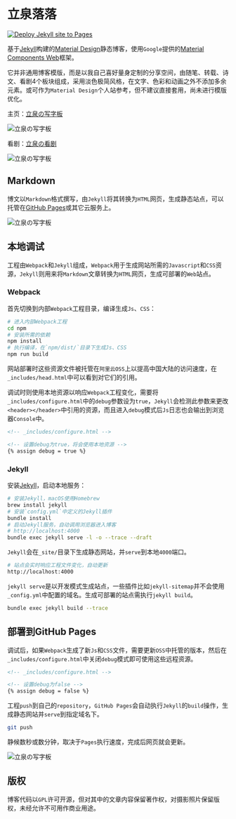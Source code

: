 # 立泉落落

[![Deploy Jekyll site to Pages](https://github.com/apqx/apqx.github.io/actions/workflows/jekyll.yml/badge.svg)](https://github.com/apqx/apqx.github.io/actions/workflows/jekyll.yml)

基于[Jekyll](https://jekyllrb.com)构建的[Material Design](https://material.io)静态博客，使用`Google`提供的[Material Components Web](https://github.com/material-components/material-components-web)框架。

它并非通用博客模版，而是以我自己喜好量身定制的分享空间，由随笔、转载、诗文、看剧4个板块组成，采用淡色极简风格，在文字、色彩和动画之外不添加多余元素。或可作为`Material Design`个人站参考，但不建议直接套用，尚未进行模版优化。

主页：[立泉の写字板](https://mudan.me)

![立泉の写字板](https://apqx-host.oss-cn-hangzhou.aliyuncs.com/blog/screenshots/index.webp)

看剧：[立泉の看剧](https://mudan.me/opera)

![立泉の写字板](https://apqx-host.oss-cn-hangzhou.aliyuncs.com/blog/screenshots/index_opera.webp)

## Markdown

博文以`Markdown`格式撰写，由`Jekyll`将其转换为`HTML`网页，生成静态站点，可以托管在[GitHub Pages](https://pages.github.com)或其它云服务上。

![立泉の写字板](https://apqx-host.oss-cn-hangzhou.aliyuncs.com/blog/screenshots/post.webp)

## 本地调试

工程由`Webpack`和`Jekyll`组成，`Webpack`用于生成网站所需的`Javascript`和`CSS`资源，`Jekyll`则用来将`Markdown`文章转换为`HTML`网页，生成可部署的`Web`站点。

### Webpack

首先切换到内部`Webpack`工程目录，编译生成`Js`、`CSS`：

```sh
# 进入内部Webpack工程
cd npm
# 安装所需的依赖
npm install
# 执行编译，在`npm/dist/`目录下生成Js、CSS
npm run build
```

网站部署时这些资源文件被托管在`阿里云OSS`上以提高中国大陆的访问速度，在`_includes/head.html`中可以看到对它们的引用。

调试时则使用本地资源以响应`Webpack`工程变化，需要将`_includes/configure.html`中的`debug`参数设为`true`，`Jekyll`会检测此参数来更改`<header></header>`中引用的资源，而且进入`debug`模式后`Js`日志也会输出到浏览器`Console`中。

```html
<!-- _includes/configure.html -->

<!-- 设置debug为true，将会使用本地资源 -->
{% assign debug = true %}
```

### Jekyll

安装[Jekyll](https://jekyllrb.com/docs/installation/macos/)，启动本地服务：

```sh
# 安装Jekyll，macOS使用Homebrew
brew install jekyll
# 安装`config.yml`中定义的Jekyll插件
bundle install
# 启动Jekyll服务，自动调用浏览器进入博客
# http://localhost:4000
bundle exec jekyll serve -l -o --trace --draft
```

`Jekyll`会在`_site/`目录下生成静态网站，并`serve`到本地`4000`端口。

```sh
# 站点会实时响应工程文件变化，自动更新
http://localhost:4000
```

`jekyll serve`是以开发模式生成站点，一些插件比如`jekyll-sitemap`并不会使用`_config.yml`中配置的域名。生成可部署的站点需执行`jekyll build`。

```sh
bundle exec jekyll build --trace
```

## 部署到GitHub Pages

调试后，如果`Webpack`生成了新`Js`和`CSS`文件，需要更新`OSS`中托管的版本，然后在`_includes/configure.html`中关闭`debug`模式即可使用这些远程资源。

```html
<!-- _includes/configure.html -->

<!-- 设置debug为false -->
{% assign debug = false %}
```

工程`push`到自己的`repository`，`GitHub Pages`会自动执行`Jekyll`的`build`操作，生成静态网站并`serve`到指定域名下。

```sh
git push
```

静候数秒或数分钟，取决于`Pages`执行速度，完成后网页就会更新。

![立泉の写字板](https://apqx-host.oss-cn-hangzhou.aliyuncs.com/blog/screenshots/index_phone.webp)

## 版权

博客代码以`GPL`许可开源，但对其中的文章内容保留著作权，对摄影照片保留版权，未经允许不可用作商业用途。